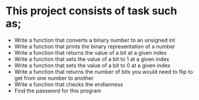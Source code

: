 # This project consists of task such as;

* Write a function that converts a binary number to an unsigned int
* Write a function that prints the binary representation of a number
* Write a function that returns the value of a bit at a given index
* Write a function that sets the value of a bit to 1 at a given index
* Write a function that sets the value of a bit to 0 at a given index
* Write a function that returns the number of bits you would need to flip to get from one number to another
* Write a function that checks the endianness
* Find the password for this program
